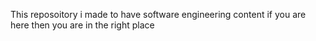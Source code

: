 This reposoitory i made to have software engineering content
if you are here then you are in the right place
